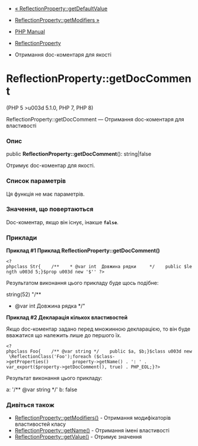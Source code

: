 - [«
ReflectionProperty::getDefaultValue](reflectionproperty.getdefaultvalue.md)
- [ReflectionProperty::getModifiers
»](reflectionproperty.getmodifiers.md)

- [PHP Manual](index.md)
- [ReflectionProperty](class.reflectionproperty.md)
- Отримання doc-коментаря для якості

# ReflectionProperty::getDocComment

(PHP 5 \>u003d 5.1.0, PHP 7, PHP 8)

ReflectionProperty::getDocComment — Отримання doc-коментаря для
властивості

### Опис

public **ReflectionProperty::getDocComment**(): string\|false

Отримує doc-коментар для якості.

### Список параметрів

Ця функція не має параметрів.

### Значення, що повертаються

Doc-коментар, якщо він існує, інакше **`false`**.

### Приклади

**Приклад #1 Приклад **ReflectionProperty::getDocComment()****

`<?phpclass Str{    /**    * @var int  Довжина рядки     */    public $length u003d 5;}$prop u003d new '$'' ?> `

Результатом виконання цього прикладу буде щось подібне:

string(52) "/**
* @var int Довжина рядка
*/"

**Приклад #2 Декларація кількох властивостей**

Якщо doc-коментар задано перед множинною декларацією, то він буде
вважатися що належить лише до першого їх.

` <?phpclass Foo{    /** @var string */    public $a, $b;}$class u003d new \ReflectionClass('Foo');foreach ($class->getProperties()         property->getName() . ': ' . var_export($property->getDocComment(), true) . PHP_EOL;}?> `

Результат виконання цього прикладу:

a: '/** @var string */'
b: false

### Дивіться також

- [ReflectionProperty::getModifiers()](reflectionproperty.getmodifiers.md) -
Отримання модифікаторів властивостей класу
- [ReflectionProperty::getName()](reflectionproperty.getname.md) -
Отримання імені властивості
- [ReflectionProperty::getValue()](reflectionproperty.getvalue.md) -
Отримує значення
